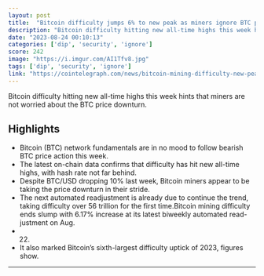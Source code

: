 ```yaml
---
layout: post
title:  "Bitcoin difficulty jumps 6% to new peak as miners ignore BTC price dip"
description: "Bitcoin difficulty hitting new all-time highs this week hints that miners are not worried about the BTC price downturn."
date: "2023-08-24 00:10:13"
categories: ['dip', 'security', 'ignore']
score: 242
image: "https://i.imgur.com/AI1Tfv8.jpg"
tags: ['dip', 'security', 'ignore']
link: "https://cointelegraph.com/news/bitcoin-mining-difficulty-new-peak-btc-price-dip"
---
```


Bitcoin difficulty hitting new all-time highs this week hints that miners are not worried about the BTC price downturn.

## Highlights

- Bitcoin (BTC) network fundamentals are in no mood to follow bearish BTC price action this week.
- The latest on-chain data confirms that difficulty has hit new all-time highs, with hash rate not far behind.
- Despite BTC/USD dropping 10% last week, Bitcoin miners appear to be taking the price downturn in their stride.
- The next automated readjustment is already due to continue the trend, taking difficulty over 56 trillion for the first time.Bitcoin mining difficulty ends slump with 6.17% increase at its latest biweekly automated read-justment on Aug.
- 22.
- It also marked Bitcoin’s sixth-largest difficulty uptick of 2023, figures show.

---
